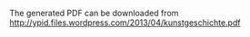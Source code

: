 The generated PDF can be downloaded from
http://ypid.files.wordpress.com/2013/04/kunstgeschichte.pdf
